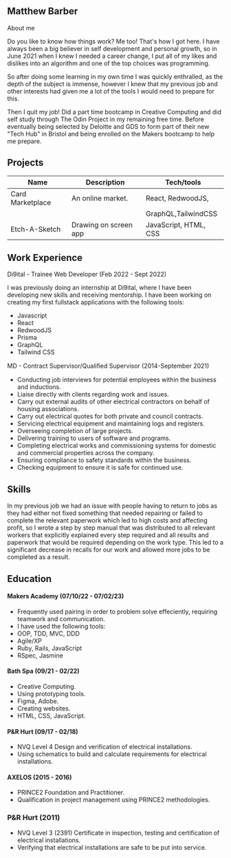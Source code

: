 ## Matthew Barber

About me

Do you like to know how things work? Me too! That's how I got here. I have always been a big believer in self development
and personal growth, so in June 2021 when I knew I needed a career change, I put all of my likes and dislikes into an algorithm
and one of the top choices was programming.

So after doing some learning in my own time I was quickly enthralled, as the depth of the subject is immense, however I knew that 
my previous job and other interests had given me a lot of the tools I would need to prepare for this.

Then I quit my job! Did a part time bootcamp in Creative Computing and did self study through The Odin Project in my remaining free
time. Before eventually being selected by Deloitte and GDS to form part of their new "Tech Hub" in Bristol and being enrolled on
the Makers bootcamp to help me prepare.

## Projects

| Name                         | Description          | Tech/tools           |
| ---------------------------- | ---------------------|----------------------|
| Card Marketplace             | An online market.    | React, RedwoodJS,    | https://mthbarber-mtg-project.netlify.app/
|                              |                      | GraphQL,TailwindCSS  | 
| Etch-A-Sketch                | Drawing on screen app| JavaScript, HTML, CSS| https://mthbarber.github.io/etch-a-sketch/

## Work Experience

Di9ital - Trainee Web Developer (Feb 2022 - Sept 2022) 

I was previously doing an internship at Di9ital, where I have been developing new skills and receiving mentorship. 
I have been working on creating my first fullstack applications with the following tools:
- Javascript
- React
- RedwoodJS
- Prisma
- GraphQL
- Tailwind CSS


MD - Contract Supervisor/Qualiﬁed Supervisor (2014-September 2021)

- Conducting job interviews for potential employees within the business and inductions.
- Liaise directly with clients regarding work and issues.
- Carry out external audits of other electrical contractors on behalf of housing associations.
- Carry out electrical quotes for both private and council contracts.
- Servicing electrical equipment and maintaining logs and registers.
- Overseeing completion of large projects.
- Delivering training to users of software and programs.
- Completing electrical works and commissioning systems for domestic and commercial properties across the company.
- Ensuring compliance to safety standards within the business.
- Checking equipment to ensure it is safe for continued use.


## Skills


In my previous job we had an issue with people having to return to jobs as they had either not fixed something that needed repairing or failed to complete the relevant paperwork which led to high costs 
and affecting profit, so I wrote a step by step manual that was distributed to all relevant workers that explicitly explained every step required and all results and paperwork that would be required
depending on the work type. This led to a significant decrease in recalls for our work and allowed more jobs to be completed as a result.


## Education

#### Makers Academy (07/10/22 - 07/02/23)

- Frequently used pairing in order to problem solve effeciently, requiring teamwork and communication.
- I have used the following tools:
- OOP, TDD, MVC, DDD
- Agile/XP
- Ruby, Rails, JavaScript
- RSpec, Jasmine

#### Bath Spa (09/21 - 02/22)

- Creative Computing.
- Using prototyping tools.
- Figma, Adobe.
- Creating websites.
- HTML, CSS, JavaScript.

#### P&R Hurt (09/17 - 02/18)

- NVQ Level 4 Design and verification of electrical installations.
- Using schematics to build and calculate requirements for electrical installations.

#### AXELOS (2015 - 2016)

- PRINCE2 Foundation and Practitioner.
- Qualification in project management using PRINCE2 methodologies.

### P&R Hurt (2011)

- NVQ Level 3 (2391) Certificate in inspection, testing and certification of electrical installations.
- Verifying that electrical installations are safe to be put into service.


